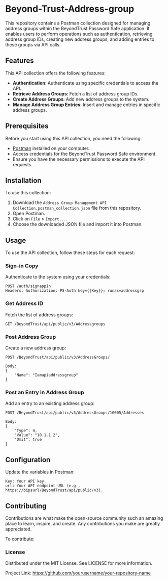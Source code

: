 # Beyond-Trust-Address-group
This repository contains a Postman collection designed for managing address groups within the BeyondTrust Password Safe application. It enables users to perform operations such as authentication, retrieving address group IDs, creating new address groups, and adding entries to these groups via API calls.

## Features

This API collection offers the following features:
- **Authentication**: Authenticate using specific credentials to access the API.
- **Retrieve Address Groups**: Fetch a list of address group IDs.
- **Create Address Groups**: Add new address groups to the system.
- **Manage Address Group Entries**: Insert and manage entries in specific address groups.

## Prerequisites

Before you start using this API collection, you need the following:
- [Postman](https://www.postman.com/downloads/) installed on your computer.
- Access credentials for the BeyondTrust Password Safe environment.
- Ensure you have the necessary permissions to execute the API requests.

## Installation

To use this collection:
1. Download the `Address Group Management API Collection.postman_collection.json` file from this repository.
2. Open Postman.
3. Click on `File` > `Import...`.
4. Choose the downloaded JSON file and import it into Postman.

## Usage

To use the API collection, follow these steps for each request:

### Sign-in Copy
Authenticate to the system using your credentials:
``` 
POST /auth/signappin
Headers: Authorization: PS-Auth key={{Key}}; runas=addressgrp
```
### Get Address ID
Fetch the list of address groups:
```
GET /BeyondTrust/api/public/v3/Addressgroups
```

### Post Address Group
Create a new address group:
```
POST /BeyondTrust/api/public/v3/AddressGroups/
```
```
Body: 
{
    "Name": "Iamapiaddressgroup"
}
```
### Post an Entry in Address Group
Add an entry to an existing address group:
```
POST /BeyondTrust/api/public/v3/AddressGroups/10005/Addresses
```
```
Body:
{
    "Type": 4,
    "Value": "10.1.1.2",
    "Omit": true
}
```
## Configuration
Update the variables in Postman:
```
Key: Your API key.
url: Your API endpoint URL (e.g., https://bipsurl/BeyondTrust/api/public/v3).
```
## Contributing
Contributions are what make the open-source community such an amazing place to learn, inspire, and create. Any contributions you make are greatly appreciated.

To contribute:

### License
Distributed under the MIT License. See LICENSE for more information.

Project Link: https://github.com/yourusername/your-repository-name
